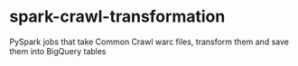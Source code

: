 # spark-crawl-transformation
PySpark jobs that take Common Crawl warc files, transform them and save them into BigQuery tables
